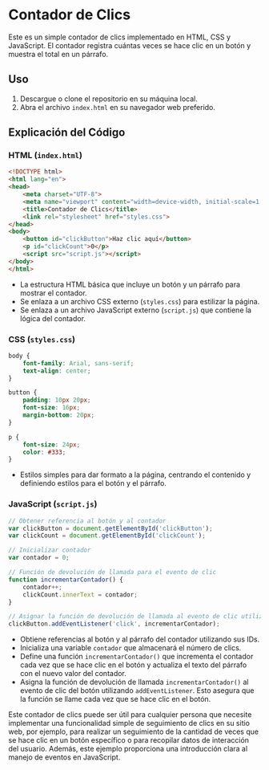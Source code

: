 # Contador de Clics

Este es un simple contador de clics implementado en HTML, CSS y JavaScript. El contador registra cuántas veces se hace clic en un botón y muestra el total en un párrafo.

## Uso

1. Descargue o clone el repositorio en su máquina local.
2. Abra el archivo `index.html` en su navegador web preferido.

## Explicación del Código

### HTML (`index.html`)

```html
<!DOCTYPE html>
<html lang="en">
<head>
    <meta charset="UTF-8">
    <meta name="viewport" content="width=device-width, initial-scale=1.0">
    <title>Contador de Clics</title>
    <link rel="stylesheet" href="styles.css">
</head>
<body>
    <button id="clickButton">Haz clic aquí</button>
    <p id="clickCount">0</p>
    <script src="script.js"></script>
</body>
</html>
```

- La estructura HTML básica que incluye un botón y un párrafo para mostrar el contador.
- Se enlaza a un archivo CSS externo (`styles.css`) para estilizar la página.
- Se enlaza a un archivo JavaScript externo (`script.js`) que contiene la lógica del contador.

### CSS (`styles.css`)

```css
body {
    font-family: Arial, sans-serif;
    text-align: center;
}

button {
    padding: 10px 20px;
    font-size: 16px;
    margin-bottom: 20px;
}

p {
    font-size: 24px;
    color: #333;
}
```

- Estilos simples para dar formato a la página, centrando el contenido y definiendo estilos para el botón y el párrafo.

### JavaScript (`script.js`)

```javascript
// Obtener referencia al botón y al contador
var clickButton = document.getElementById('clickButton');
var clickCount = document.getElementById('clickCount');

// Inicializar contador
var contador = 0;

// Función de devolución de llamada para el evento de clic
function incrementarContador() {
    contador++;
    clickCount.innerText = contador;
}

// Asignar la función de devolución de llamada al evento de clic utilizando addEventListener
clickButton.addEventListener('click', incrementarContador);
```

- Obtiene referencias al botón y al párrafo del contador utilizando sus IDs.
- Inicializa una variable `contador` que almacenará el número de clics.
- Define una función `incrementarContador()` que incrementa el contador cada vez que se hace clic en el botón y actualiza el texto del párrafo con el nuevo valor del contador.
- Asigna la función de devolución de llamada `incrementarContador()` al evento de clic del botón utilizando `addEventListener`. Esto asegura que la función se llame cada vez que se hace clic en el botón.


Este contador de clics puede ser útil para cualquier persona que necesite implementar una funcionalidad simple de seguimiento de clics en su sitio web, por ejemplo, para realizar un seguimiento de la cantidad de veces que se hace clic en un botón específico o para recopilar datos de interacción del usuario. Además, este ejemplo proporciona una introducción clara al manejo de eventos en JavaScript.
